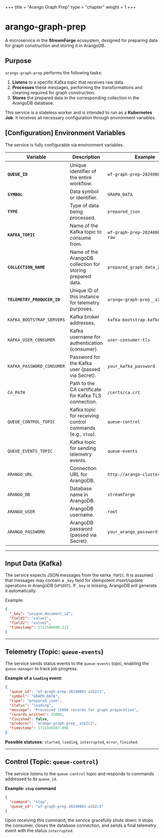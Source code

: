 +++
title = "Arango Graph Prep"
type = "chapter"
weight = 1
+++

# arango-graph-prep

A microservice in the **StreamForge** ecosystem, designed for preparing data for graph construction and storing it in ArangoDB.

## Purpose

`arango-graph-prep` performs the following tasks:

1. **Listens** to a specific Kafka topic that receives raw data.
2. **Processes** these messages, performing the transformations and cleaning required for graph construction.
3. **Stores** the prepared data in the corresponding collection in the ArangoDB database.

This service is a stateless worker and is intended to run as a **Kubernetes Job**.
It receives all necessary configuration through environment variables.

## \[Configuration] Environment Variables

The service is fully configurable via environment variables.

| Variable                    | Description                                                | Example                             |
| --------------------------- | ---------------------------------------------------------- | ----------------------------------- |
| **`QUEUE_ID`**              | Unique identifier of the entire workflow.                  | `wf-graph-prep-20240801-a1b2c3`     |
| **`SYMBOL`**                | Data symbol or identifier.                                 | `GRAPH_DATA`                        |
| **`TYPE`**                  | Type of data being processed.                              | `prepared_json`                     |
| **`KAFKA_TOPIC`**           | Name of the Kafka topic to consume from.                   | `wf-graph-prep-20240801-a1b2c3-raw` |
| **`COLLECTION_NAME`**       | Name of the ArangoDB collection for storing prepared data. | `prepared_graph_data_2024_08_01`    |
| **`TELEMETRY_PRODUCER_ID`** | Unique ID of this instance for telemetry purposes.         | `arango-graph-prep__a1b2c3`         |
| `KAFKA_BOOTSTRAP_SERVERS`   | Kafka broker addresses.                                    | `kafka-bootstrap.kafka:9093`        |
| `KAFKA_USER_CONSUMER`       | Kafka username for authentication (consumer).              | `user-consumer-tls`                 |
| `KAFKA_PASSWORD_CONSUMER`   | Password for the Kafka user (passed via Secret).           | `your_kafka_password`               |
| `CA_PATH`                   | Path to the CA certificate for Kafka TLS connection.       | `/certs/ca.crt`                     |
| `QUEUE_CONTROL_TOPIC`       | Kafka topic for receiving control commands (e.g., `stop`). | `queue-control`                     |
| `QUEUE_EVENTS_TOPIC`        | Kafka topic for sending telemetry events.                  | `queue-events`                      |
| `ARANGO_URL`                | Connection URL for ArangoDB.                               | `http://arango-cluster.2db:8529`    |
| `ARANGO_DB`                 | Database name in ArangoDB.                                 | `streamforge`                       |
| `ARANGO_USER`               | ArangoDB username.                                         | `root`                              |
| `ARANGO_PASSWORD`           | ArangoDB password (passed via Secret).                     | `your_arango_password`              |

---

## Input Data (Kafka)

The service expects JSON messages from the `KAFKA_TOPIC`.
It is assumed that messages may contain a `_key` field for idempotent insert/update operations in ArangoDB (`UPSERT`).
If `_key` is missing, ArangoDB will generate it automatically.

Example:

```json
{
  "_key": "unique_document_id",
  "field1": "value1",
  "field2": "value2",
  "timestamp": 1722500000.123
}
```

---

## Telemetry (Topic: `queue-events`)

The service sends status events to the `queue-events` topic, enabling the `queue-manager` to track job progress.

**Example of a `loading` event:**

```json
{
  "queue_id": "wf-graph-prep-20240801-a1b2c3",
  "symbol": "GRAPH_DATA",
  "type": "prepared_json",
  "status": "loading",
  "message": "Processed 15000 records for graph preparation",
  "records_written": 15000,
  "finished": false,
  "producer": "arango-graph-prep__a1b2c3",
  "timestamp": 1722445567.890
}
```

**Possible statuses:** `started`, `loading`, `interrupted`, `error`, `finished`.

---

## Control (Topic: `queue-control`)

The service listens to the `queue-control` topic and responds to commands addressed to its `queue_id`.

**Example: `stop` command**

```json
{
  "command": "stop",
  "queue_id": "wf-graph-prep-20240801-a1b2c3"
}
```

Upon receiving this command, the service gracefully shuts down:
it stops the consumer, closes the database connection, and sends a final telemetry event with the status `interrupted`.

